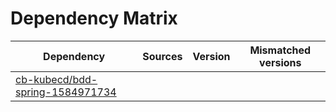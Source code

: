 # Dependency Matrix

Dependency | Sources | Version | Mismatched versions
---------- | ------- | ------- | -------------------
[cb-kubecd/bdd-spring-1584971734](https://github.com/cb-kubecd/bdd-spring-1584971734.git) |  | []() | 

